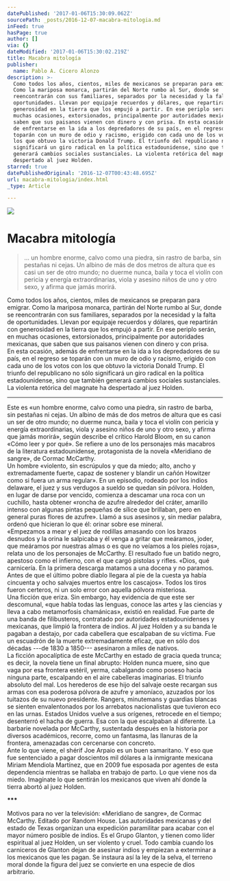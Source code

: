 ```yaml
---
datePublished: '2017-01-06T15:30:09.062Z'
sourcePath: _posts/2016-12-07-macabra-mitologia.md
inFeed: true
hasPage: true
author: []
via: {}
dateModified: '2017-01-06T15:30:02.219Z'
title: Macabra mitología
publisher:
  name: Pablo A. Cicero Alonzo
description: >-
  Como todos los años, cientos, miles de mexicanos se preparan para emigrar.
  Como la mariposa monarca, partirán del Norte rumbo al Sur, donde se
  reencontrarán con sus familiares, separados por la necesidad y la falta de
  oportunidades. Llevan por equipaje recuerdos y dólares, que repartirán con
  generosidad en la tierra que los empujó a partir. En ese periplo serán, en
  muchas ocasiones, extorsionados, principalmente por autoridades mexicanas, que
  saben que sus paisanos vienen con dinero y con prisa. En esta ocasión, además
  de enfrentarse en la ida a los depredadores de su país, en el regreso se
  toparán con un muro de odio y racismo, erigido con cada uno de los votos con
  los que obtuvo la victoria Donald Trump. El triunfo del republicano no sólo
  significará un giro radical en la política estadounidense, sino que también
  generará cambios sociales sustanciales. La violenta retórica del magnate ha
  despertado al juez Holden.
starred: true
datePublishedOriginal: '2016-12-07T00:43:48.695Z'
url: macabra-mitologia/index.html
_type: Article

---
```

![](https://the-grid-user-content.s3-us-west-2.amazonaws.com/32e0afb4-be75-45f6-bfb9-add4d8ece022.jpg)

# Macabra mitología

> ... un hombre enorme, calvo como una piedra, sin rastro de barba, sin pestañas ni cejas. Un albino de más de dos metros de altura que es casi un ser de otro mundo; no duerme nunca, baila y toca el violín con pericia y energía extraordinarias, viola y asesino niños de uno y otro sexo, y afirma que jamás morirá.

Como todos los años, cientos, miles de mexicanos se preparan para emigrar. Como la mariposa monarca, partirán del Norte rumbo al Sur, donde se reencontrarán con sus familiares, separados por la necesidad y la falta de oportunidades. Llevan por equipaje recuerdos y dólares, que repartirán con generosidad en la tierra que los empujó a partir. En ese periplo serán, en muchas ocasiones, extorsionados, principalmente por autoridades mexicanas, que saben que sus paisanos vienen con dinero y con prisa.   
En esta ocasión, además de enfrentarse en la ida a los depredadores de su país, en el regreso se toparán con un muro de odio y racismo, erigido con cada uno de los votos con los que obtuvo la victoria Donald Trump. El triunfo del republicano no sólo significará un giro radical en la política estadounidense, sino que también generará cambios sociales sustanciales. La violenta retórica del magnate ha despertado al juez Holden.

---

Este es «un hombre enorme, calvo como una piedra, sin rastro de barba, sin pestañas ni cejas. Un albino de más de dos metros de altura que es casi un ser de otro mundo; no duerme nunca, baila y toca el violín con pericia y energía extraordinarias, viola y asesino niños de uno y otro sexo, y afirma que jamás morirá», según describe el crítico Harold Bloom, en su canon «Cómo leer y por qué». Se refiere a uno de los personajes más macabros de la literatura estadounidense, protagonista de la novela «Meridiano de sangre», de Cormac McCarthy.  
Un hombre «violento, sin escrúpulos y que da miedo; alto, ancho y extremadamente fuerte, capaz de sostener y blandir un cañón Howitzer como si fuera un arma regular». En un episodio, rodeado por los indios delaware, el juez y sus verdugos a sueldo se quedan sin pólvora. Holden, en lugar de darse por vencido, comienza a descamar una roca con un cuchillo, hasta obtener «roncha de azufre alrededor del cráter, amarillo intenso con algunas pintas pequeñas de sílice que brillaban, pero en general puras flores de azufre». Llamó a sus asesinos y, sin mediar palabra, ordenó que hicieran lo que él: orinar sobre ese mineral.  
«Empezamos a mear y el juez de rodillas amasando con los brazos desnudos y la orina le salpicaba y él venga a gritar que meáramos, joder, que meáramos por nuestras almas o es que no veíamos a los pieles rojas», relata uno de los personajes de McCarthy. El resultado fue un batido negro, apestoso como el infierno, con el que cargó pistolas y rifles. «Dios, qué carnicería. En la primera descarga matamos a una docena y no paramos. Antes de que el último pobre diablo llegara al pie de la cuesta ya había cincuenta y ocho salvajes muertos entre los cascajos». Todos los tiros fueron certeros, ni un solo error con aquella pólvora misteriosa.   
Una ficción que eriza. Sin embargo, hay evidencia de que este ser descomunal, «que habla todas las lenguas, conoce las artes y las ciencias y lleva a cabo metamorfosis chamánicas», existió en realidad. Fue parte de una banda de filibusteros, contratado por autoridades estadounidenses y mexicanas, que limpió la frontera de indios. Al juez Holden y a su banda le pagaban a destajo, por cada cabellera que escalpaban de su víctima. Fue un escuadrón de la muerte extremadamente eficaz, que en sólo dos décadas ---de 1830 a 1850--- asesinaron a miles de nativos.   
La ficción apocalíptica de este McCarthy en estado de gracia queda trunca; es decir, la novela tiene un final abrupto: Holden nunca muere, sino que vaga por esa frontera estéril, yerma, cabalgando como poseso hacia ninguna parte, escalpando en el aire cabelleras imaginarias. El triunfo absoluto del mal. Los herederos de ese hijo del salvaje oeste recargan sus armas con esa poderosa pólvora de azufre y amoníaco, azuzados por los tuitazos de su nuevo presidente. Rangers, minutemans y guardias blancas se sienten envalentonados por los arrebatos nacionalistas que tuvieron eco en las urnas. Estados Unidos vuelve a sus orígenes, retrocede en el tiempo; desenterró el hacha de guerra. Esa con la que escalpaban al diferente. La barbarie novelada por McCarthy, sustentada después en la historia por diversos académicos, recorre, como un fantasma, las llanuras de la frontera, amenazadas con cercenarse con concreto.   
Ante lo que viene, el shérif Joe Arpaio es un buen samaritano. Y eso que fue sentenciado a pagar doscientos mil dólares a la inmigrante mexicana Miriam Mendiola Martínez, que en 2009 fue esposada por agentes de esta dependencia mientras se hallaba en trabajo de parto. Lo que viene nos da miedo. Imagínate lo que sentirán los mexicanos que viven ahí donde la tierra abortó al juez Holden.

**\*\*\***

Motivos para no ver la televisión: «Meridiano de sangre», de Cormac McCarthy. Editado por Random House. Las autoridades mexicanas y del estado de Texas organizan una expedición paramilitar para acabar con el mayor número posible de indios. Es el Grupo Glanton, y tienen como líder espiritual al juez Holden, un ser violento y cruel. Todo cambia cuando los carniceros de Glanton dejan de asesinar indios y empiezan a exterminar a los mexicanos que les pagan. Se instaura así la ley de la selva, el terreno moral donde la figura del juez se convierte en una especie de dios arbitrario.